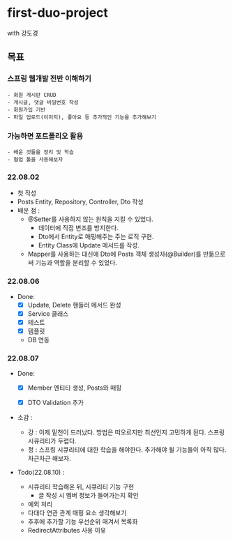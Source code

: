 # first-duo-project
with 강도경

## 목표
### 스프링 웹개발 전반 이해하기 
	- 회원 게시판 CRUD
    - 게시글, 댓글 비밀번호 작성
	- 회원가입 기반
	- 파일 업로드(이미지), 좋아요 등 추가적인 기능을 추가해보기

### 가능하면 포트폴리오 활용
	- 배운 것들을 정리 및 학습
	- 협업 툴을 사용해보자

### 22.08.02 
- 첫 작성
- Posts Entity, Repository, Controller, Dto 작성
- 배운 점 :
  - @Setter를 사용하지 않는 원칙을 지킬 수 있었다.
      - 데이터에 직접 변조를 방지한다.
      - Dto에서 Entity로 매핑해주는 주는 로직 구현.
      - Entity Class에 Update 메서드를 작성.
  - Mapper를 사용하는 대신에 Dto에 Posts 객체 생성자(@Builder)를 만듦으로써 기능과 역할을 분리할 수 있었다. 

### 22.08.06
- Done:
    - [x] Update, Delete 핸들러 메서드 완성
    - [x] Service 클래스 
    - [x] 테스트 
    - [x] 템플릿
    - DB 연동

### 22.08.07
- Done:
  - [x] Member 엔티티 생성, Posts와 매핑
  - [x] DTO Validation 추가


- 소감 :
  - 강 : 이제 밑천이 드러났다. 방법은 떠오르지만 최선인지 고민하게 된다. 스프링 시큐리티가 두렵다.
  - 정 : 스프링 시큐리티에 대한 학습을 해야한다. 추가해야 될 기능들이 아직 많다. 차근차근 해보자.


- Todo(22.08.10) :
  - 시큐리티 학습해온 뒤, 시큐리티 기능 구현
    - 글 작성 시 멤버 정보가 들어가는지 확인
  - 예외 처리
  - 다대다 연관 관계 매핑 요소 생각해보기
  - 추후에 추가할 기능 우선순위 매겨서 목록화
  - RedirectAttributes 사용 이유